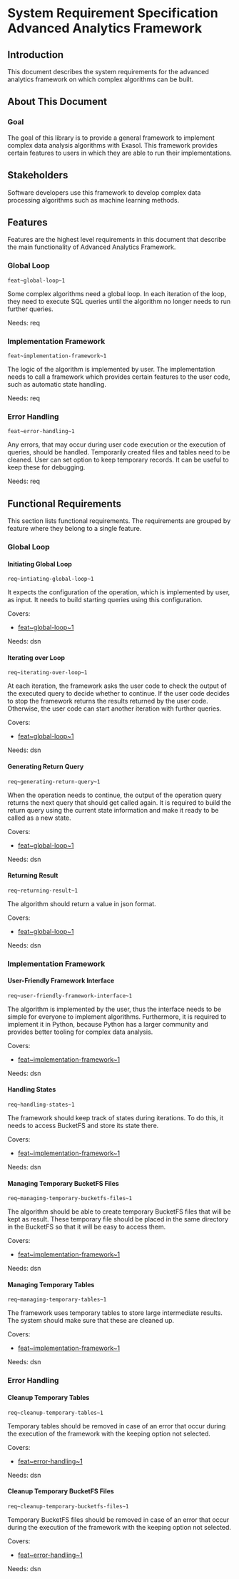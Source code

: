 # System Requirement Specification Advanced Analytics Framework

## Introduction

This document describes the system requirements for the advanced analytics 
framework on which complex algorithms can be built.


## About This Document

### Goal

The goal of this library is to provide a general framework to implement complex 
data analysis algorithms with Exasol. This framework provides certain features 
to users in which they are able to run their implementations.

## Stakeholders

Software developers use this framework to develop complex data processing 
algorithms such as machine learning methods.

## Features

Features are the highest level requirements in this document that describe the 
main functionality of Advanced Analytics Framework.

### Global Loop
`feat~global-loop~1`

Some complex algorithms need a global loop. In each iteration of the loop, they 
need to execute SQL queries until the algorithm no longer needs to run 
further queries. 

Needs: req

### Implementation Framework
`feat~implementation-framework~1`

The logic of the algorithm is implemented by user. The implementation needs 
to call a framework which provides certain features to the user code, such as 
automatic state handling. 

Needs: req


### Error Handling
`feat~error-handling~1`

Any errors, that may occur during user code execution or the execution of queries, 
should be handled. Temporarily created files and tables need to be cleaned.
User can set option to keep temporary records. It can be useful to keep these 
for debugging.

Needs: req


## Functional Requirements

This section lists functional requirements. The requirements are grouped by 
feature where they belong to a single feature.



### Global Loop

#### Initiating Global Loop
`req~intiating-global-loop~1`

It expects the configuration of the operation, which is implemented by user, as 
input. It needs to build starting queries using this configuration. 

Covers:

* [feat~global-loop~1](#global-loop)

Needs: dsn

#### Iterating over Loop
`req~iterating-over-loop~1`

At each iteration, the framework asks the user code to check the output of the executed query 
to decide whether to continue. If the user code decides to stop the framework returns the results returned by the user code. Otherwise, the user code can start another iteration with further queries.

Covers:

* [feat~global-loop~1](#global-loop)

Needs: dsn


#### Generating Return Query
`req~generating-return-query~1`

When the operation needs to continue, the output of the operation query returns
the next query that should get called again.  It is required to build the  
return query using the current state information and make it ready to be  
called as a new state.

Covers:

* [feat~global-loop~1](#global-loop)

Needs: dsn

#### Returning Result
`req~returning-result~1`

The algorithm should return a value in json format.

Covers:

* [feat~global-loop~1](#global-loop)

Needs: dsn




### Implementation Framework

#### User-Friendly Framework Interface
`req~user-friendly-framework-interface~1`

The algorithm is implemented by the user, thus the interface needs to be simple 
for everyone to implement algorithms. Furthermore, it is required to implement
it in Python, because Python has a larger community and provides better tooling 
for complex data analysis.

Covers:

* [feat~implementation-framework~1](#implementation-framework)

Needs: dsn

#### Handling States
`req~handling-states~1`

The framework should keep track of states during iterations. To do this, it 
needs to access BucketFS and store its state there.

Covers:

* [feat~implementation-framework~1](#implementation-framework)

Needs: dsn


#### Managing Temporary BucketFS Files
`req~managing-temporary-bucketfs-files~1`

The algorithm should be able to create temporary BucketFS files that will be 
kept as result. These temporary file should be placed  in the same directory in 
the BucketFS so that it will be easy to access them.

Covers:

* [feat~implementation-framework~1](#implementation-framework)

Needs: dsn


#### Managing Temporary Tables
`req~managing-temporary-tables~1`

The framework uses temporary tables to store large intermediate results. The 
system should make sure that these are cleaned up.


Covers:

* [feat~implementation-framework~1](#implementation-framework)

Needs: dsn



### Error Handling

#### Cleanup Temporary Tables
`req~cleanup-temporary-tables~1`

Temporary tables should be removed in case of an error that occur during the 
execution of the framework with the keeping option  not selected.

Covers:

* [feat~error-handling~1](#error-handling)

Needs: dsn



#### Cleanup Temporary BucketFS Files
`req~cleanup-temporary-bucketfs-files~1`

Temporary BucketFS files should be removed in case of an error that occur during 
the execution of the framework with the keeping option  not selected.

Covers:

* [feat~error-handling~1](#error-handling)

Needs: dsn

